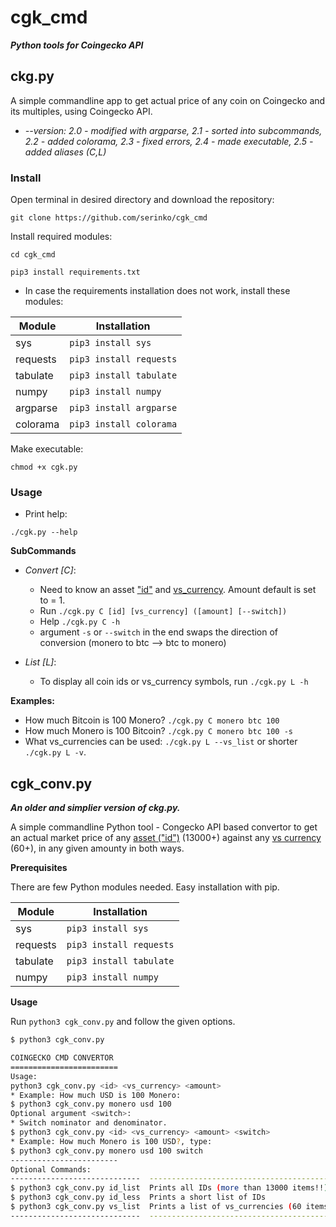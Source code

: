 # cgk_cmd
***Python tools for Coingecko API***

## ckg.py
A simple commandline app to get actual price of any coin on Coingecko and its multiples, using Coingecko API.

- *--version: 2.0 - modified with argparse, 2.1 - sorted into subcommands, 2.2 - added colorama, 2.3 - fixed errors, 2.4 - made executable, 2.5 - added aliases (C,L)*

### Install

Open terminal in desired directory and download the repository:

`git clone https://github.com/serinko/cgk_cmd`

Install required modules:

`cd cgk_cmd`

`pip3 install requirements.txt`

* In case the requirements installation does not work, install these modules:

| Module | Installation |
| --- | --- |
| sys | `pip3 install sys` |
| requests | `pip3 install requests` |
| tabulate | `pip3 install tabulate` |
| numpy | `pip3 install numpy` |
| argparse | `pip3 install argparse` |
| colorama | `pip3 install colorama` |

Make executable:

`chmod +x cgk.py`

### Usage

* Print help:

`./cgk.py --help`

**SubCommands**

* *Convert [C]*:
    - Need to know an asset ["id"](https://api.coingecko.com/api/v3/coins/list) and [vs_currency](https://api.coingecko.com/api/v3/simple/supported_vs_currencies). Amount default is set to = 1.
    - Run `./cgk.py C [id] [vs_currency] ([amount] [--switch])`
    - Help `./cgk.py C -h`
    - argument `-s` or `--switch` in the end swaps the direction of conversion (monero to btc --> btc to monero)

* *List [L]*:
    - To display all coin ids or vs_currency symbols, run `./cgk.py L -h`
    
**Examples:**

* How much Bitcoin is 100 Monero?
`./cgk.py C monero btc 100`
* How much Monero is 100 Bitcoin?
`./cgk.py C monero btc 100 -s`
* What vs_currencies can be used:
`./cgk.py L --vs_list` or shorter `./cgk.py L -v`.


## cgk_conv.py

***An older and simplier version of ckg.py.***

A simple commandline Python tool - Congecko API based convertor to get an actual market price of any [asset ("id")](https://api.coingecko.com/api/v3/coins/list) (13000+) against any [vs currency](https://api.coingecko.com/api/v3/simple/supported_vs_currencies) (60+), in any given amounty in both ways. 

**Prerequisites**

There are few Python modules needed. Easy installation with pip.

| Module | Installation |
| --- | --- |
| sys | `pip3 install sys` |
| requests | `pip3 install requests` |
| tabulate | `pip3 install tabulate` |
| numpy | `pip3 install numpy` |

**Usage**

Run `python3 cgk_conv.py` and follow the given options.

```bash
$ python3 cgk_conv.py        

COINGECKO CMD CONVERTOR
========================
Usage: 
python3 cgk_conv.py <id> <vs_currency> <amount>
* Example: How much USD is 100 Monero:
$ python3 cgk_conv.py monero usd 100
Optional argument <switch>:
* Switch nominator and denominator.
$ python3 cgk_conv.py <id> <vs_currency> <amount> <switch>
* Example: How much Monero is 100 USD?, type:
$ python3 cgk_conv.py monero usd 100 switch
------------------------
Optional Commands:
-----------------------------  -----------------------------------------
$ python3 cgk_conv.py id_list  Prints all IDs (more than 13000 items!!)
$ python3 cgk_conv.py id_less  Prints a short list of IDs
$ python3 cgk_conv.py vs_list  Prints a list of vs_currencies (60 items)
-----------------------------  -----------------------------------------
```
